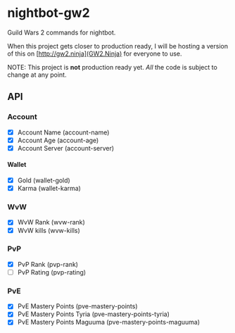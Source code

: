 # nightbot-gw2
Guild Wars 2 commands for nightbot.

When this project gets closer to production ready, I will be hosting a version of this on [http://gw2.ninja](GW2.Ninja) for everyone to use.

NOTE: This project is **not** production ready yet. *All* the code is subject to change at any point. 

## API

### Account

- [x] Account Name (account-name)
- [x] Account Age (account-age)
- [x] Account Server (account-server)

#### Wallet

- [x] Gold (wallet-gold)
- [x] Karma (wallet-karma)
 
### WvW
- [x] WvW Rank (wvw-rank)
- [x] WvW kills (wvw-kills)

### PvP
- [x] PvP Rank (pvp-rank)
- [ ] PvP Rating (pvp-rating)

### PvE
- [x] PvE Mastery Points (pve-mastery-points)
- [x] PvE Mastery Points Tyria (pve-mastery-points-tyria)
- [x] PvE Mastery Points Maguuma (pve-mastery-points-maguuma)
